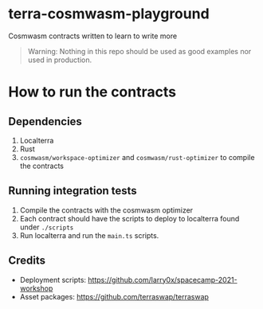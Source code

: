 # terra-cosmwasm-playground
Cosmwasm contracts written to learn to write more

> Warning: Nothing in this repo should be used as good examples nor used in production.

# How to run the contracts

## Dependencies

1. Localterra
2. Rust
3. `cosmwasm/workspace-optimizer` and `cosmwasm/rust-optimizer` to compile the contracts

## Running integration tests

1. Compile the contracts with the cosmwasm optimizer
2. Each contract should have the scripts to deploy to localterra found under `./scripts`
3. Run localterra and run the `main.ts` scripts.

## Credits

- Deployment scripts: https://github.com/larry0x/spacecamp-2021-workshop
- Asset packages: https://github.com/terraswap/terraswap
